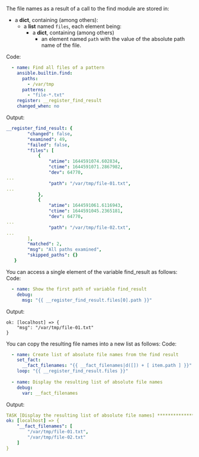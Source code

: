 The file names as a result of a call to the find module are stored in:  
- a **dict**, containing (among others):  
    - a **list** named `files`, each element being:  
        - a **dict**, containing (among others)
            - an element named `path` with the value of the absolute path name of the file.  

Code:
```yaml
  - name: Find all files of a pattern
    ansible.builtin.find:
      paths:
        - /var/tmp
      patterns:
        - "file-*.txt"
    register: __register_find_result
    changed_when: no
```

Output:
```yaml
__register_find_result: {
        "changed": false,
        "examined": 49,
        "failed": false,
        "files": [
            {
                "atime": 1644591074.602834,
                "ctime": 1644591071.2867982,
                "dev": 64770,
...
                "path": "/var/tmp/file-01.txt",
...
            },
            {
                "atime": 1644591061.6116943,
                "ctime": 1644591045.2365181,
                "dev": 64770,
...
                "path": "/var/tmp/file-02.txt",
...
        ],
        "matched": 2,
        "msg": "All paths examined",
        "skipped_paths": {}
   }
```

You can access a single element of the variable find_result as follows:
Code:
```yaml
  - name: Show the first path of variable find_result
    debug:
      msg: "{{ __register_find_result.files[0].path }}"
```

Output:
```
ok: [localhost] => {
    "msg": "/var/tmp/file-01.txt"
}
```

You can copy the resulting file names into a new list as follows:
Code:
```yaml
  - name: Create list of absolute file names from the find result
    set_fact:
      __fact_filenames: "{{ __fact_filenames|d([]) + [ item.path ] }}"
    loop: "{{ __register_find_result.files }}"
  
  - name: Display the resulting list of absolute file names
    debug:
      var: __fact_filenames
```

Output:
```yaml
TASK [Display the resulting list of absolute file names] ***********************************************************************************
ok: [localhost] => {
    "__fact_filenames": [
        "/var/tmp/file-01.txt",
        "/var/tmp/file-02.txt"
    ]
}
```
